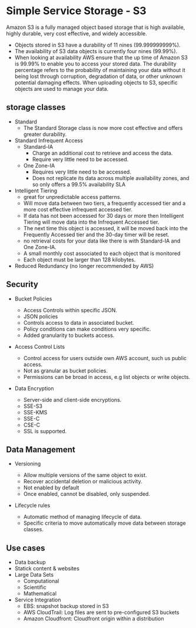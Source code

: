# Simple Service Storage - S3

Amazon S3 is a fully managed object based storage that is high available, highly durable, very cost effective, and widely accessible. 

- Objects stored in S3 have a durability of 11 nines (99.999999999%).
- The availability of S3 data objects is currently four nines (99.99%). 
- When looking at availability AWS ensure that the up time of Amazon S3 is 99.99% to enable you to access your stored data. The durability percentage refers to the probability of maintaining your data without it being lost through corruption, degradation of data, or other unknown potential damaging effects. When uploading objects to S3, specific objects are used to manage your data.

## storage classes

- Standard
  - The Standard Storage class is now more cost effective and offers greater durability.
- Standard Infrequent Access
  - Standard-IA
    - Charge an additional cost to retrieve and access the data.
    - Require very little need to be accessed.
  - One Zone-IA
    - Requires very little need to be accessed.
    - Does not replicate its data across multiple availability zones, and so only offers a 99.5% availability SLA
- Intelligent Tiering
  - great for unpredictable access patterns.
  - Will move data between two tiers, a frequently accessed tier and a more cost effective infrequent accessed tier.
  - If data has not been accessed for 30 days or more then Intelligent Tiering will move data into the Infrequent Accessed tier.
  - The next time this object is accessed, it will be moved back into the Frequently Accessed tier and the 30-day timer will be reset.
  - no retrieval costs for your data like there is with Standard-IA and One Zone-IA. 
  - A small monthly cost associated to each object that is monitored 
  - Each object must be larger than 128 kilobytes. 
- Reduced Redundancy (no longer recommended by AWS)

## Security

- Bucket Policies
  - Access Controls within specific JSON.
  - JSON policies
  - Controls access to data in associated bucket.
  - Policy conditions can make conditions very specific.
  - Added granularity to buckets access.

- Access Control Lists
  - Control access for users outside own AWS account, such us public access.
  - Not as granular as bucket policies.
  - Permissions can be broad in access, e.g list objects or write objects.

- Data Encryption
  - Server-side and client-side encryptions.
  - SSE-S3
  - SSE-KMS
  - SSE-C
  - CSE-C
  - SSL is supported.

## Data Management

- Versioning
  - Allow multiple versions of the same object to exist.
  - Recover accidental deletion or malicious activity.
  - Not enabled by default
  - Once enabled, cannot be disabled, only suspended.

- Lifecycle rules
  - Automatic method of managing lifecycle of data.
  - Specific criteria to move automatically move data between storage classes.


## Use cases

- Data backup
- Statick content & websites
- Large Data Sets
  - Computational
  - Scientific
  - Mathematical
- Service Integration
  - EBS: snapshot backup stored in S3
  - AWS CloudTrail: Log files are sent to pre-configured S3 buckets
  - Amazon Cloudfront: Cloudfront origin within a distribution

